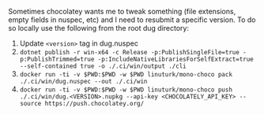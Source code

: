Sometimes chocolatey wants me to tweak something (file extensions, empty fields in nuspec, etc) and I need to resubmit a specific version. To do so locally use the following from the root dug directory:

1. Update `<version>` tag in dug.nuspec
2. `dotnet publish -r win-x64 -c Release -p:PublishSingleFile=true -p:PublishTrimmed=true -p:IncludeNativeLibrariesForSelfExtract=true --self-contained true -o ./.ci/win/output ./cli`
3. `docker run -ti -v $PWD:$PWD -w $PWD linuturk/mono-choco pack ./.ci/win/dug.nuspec --out ./.ci/win`
4. `docker run -ti -v $PWD:$PWD -w $PWD linuturk/mono-choco push ./.ci/win/dug.<VERSION>.nupkg --api-key <CHOCOLATELY_API_KEY> --source https://push.chocolatey.org/`
